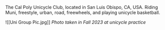 The Cal Poly Unicycle Club, located in San Luis Obispo, CA, USA. 
Riding Muni, freestyle, urban, road, freewheels, and playing unicycle basketball.

![[Uni Group Pic.jpg]]
*Photo taken in Fall 2023 at unicycle practice*
